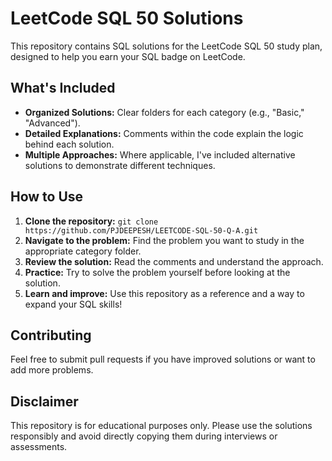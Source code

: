  # LeetCode SQL 50 Solutions

This repository contains SQL solutions for the LeetCode SQL 50 study plan, designed to help you earn your SQL badge on LeetCode.

## What's Included

- **Organized Solutions:**  Clear folders for each category (e.g., "Basic," "Advanced").
- **Detailed Explanations:**  Comments within the code explain the logic behind each solution.
- **Multiple Approaches:**  Where applicable, I've included alternative solutions to demonstrate different techniques.

## How to Use

1. **Clone the repository:** `git clone https://github.com/PJDEEPESH/LEETCODE-SQL-50-Q-A.git`
2. **Navigate to the problem:** Find the problem you want to study in the appropriate category folder.
3. **Review the solution:** Read the comments and understand the approach.
4. **Practice:** Try to solve the problem yourself before looking at the solution.
5. **Learn and improve:** Use this repository as a reference and a way to expand your SQL skills! 

## Contributing

Feel free to submit pull requests if you have improved solutions or want to add more problems.

## Disclaimer

This repository is for educational purposes only. Please use the solutions responsibly and avoid directly copying them during interviews or assessments.
